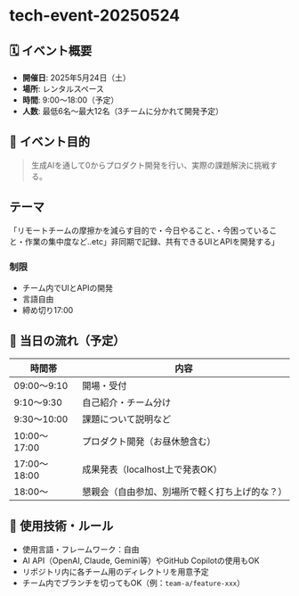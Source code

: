 # tech-event-20250524

## 🗓️ イベント概要

- **開催日**: 2025年5月24日（土）
- **場所**: レンタルスペース
- **時間**: 9:00〜18:00（予定）
- **人数**: 最低6名〜最大12名（3チームに分かれて開発予定）

## 🎯 イベント目的

> 生成AIを通して0からプロダクト開発を行い、実際の課題解決に挑戦する。

## テーマ
「リモートチームの摩擦かを減らす目的で・今日やること、・今困っていること・作業の集中度など..etc」非同期で記録、共有できるUIとAPIを開発する」
### 制限
- チーム内でUIとAPIの開発
- 言語自由
- 締め切り17:00

## 🔧 当日の流れ（予定）

| 時間帯 | 内容 |
|--------|------|
| 09:00〜9:10 | 開場・受付 |
| 9:10〜9:30 | 自己紹介・チーム分け |
| 9:30〜10:00 | 課題について説明など |
| 10:00〜17:00 | プロダクト開発（お昼休憩含む） |
| 17:00〜18:00 | 成果発表（localhost上で発表OK） |
| 18:00〜 | 懇親会（自由参加、別場所で軽く打ち上げ的な？） |

## 🧠 使用技術・ルール

- 使用言語・フレームワーク：自由
- AI API（OpenAI, Claude, Gemini等）やGitHub Copilotの使用もOK
- リポジトリ内に各チーム用のディレクトリを用意予定
- チーム内でブランチを切ってもOK（例：`team-a/feature-xxx`）

